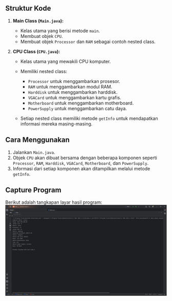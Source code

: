 ## Struktur Kode

1. **Main Class (`Main.java`):**
    - Kelas utama yang berisi metode `main`.
    - Membuat objek `CPU`.
    - Membuat objek `Processor` dan `RAM` sebagai contoh nested class.

2. **CPU Class (`CPU.java`):**
    - Kelas utama yang mewakili CPU komputer.
    - Memiliki nested class:
        - `Processor` untuk menggambarkan prosesor.
        - `RAM` untuk menggambarkan modul RAM.
        - `Harddisk` untuk menggambarkan harddisk.
        - `VGACard` untuk menggambarkan kartu grafis.
        - `Motherboard` untuk menggambarkan motherboard.
        - `PowerSupply` untuk menggambarkan catu daya.

    - Setiap nested class memiliki metode `getInfo` untuk mendapatkan informasi mereka masing-masing.

## Cara Menggunakan

1. Jalankan `Main.java`.
2. Objek `CPU` akan dibuat bersama dengan beberapa komponen seperti `Processor`, `RAM`, `Harddisk`, `VGACard`, `Motherboard`, dan `PowerSupply`.
3. Informasi dari setiap komponen akan ditampilkan melalui metode `getInfo`.

## Capture Program
Berikut adalah tangkapan layar hasil program:
![Hasil Run](Capture.png)
